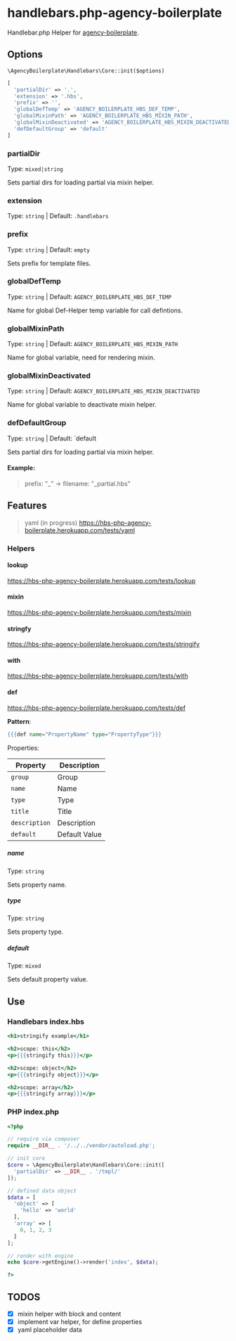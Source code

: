 # handlebars.php-agency-boilerplate

Handlebar.php Helper for [agency-boilerplate](https://github.com/StephanGerbeth/agency-boilerplate).

## Options

`\AgencyBoilerplate\Handlebars\Core::init($options)`

```php
[
  'partialDir' => '.',
  'extension' => '.hbs',
  'prefix' => '',
  'globalDefTemp' => 'AGENCY_BOILERPLATE_HBS_DEF_TEMP',
  'globalMixinPath' => 'AGENCY_BOILERPLATE_HBS_MIXIN_PATH',
  'globalMixinDeactivated' => 'AGENCY_BOILERPLATE_HBS_MIXIN_DEACTIVATED',
  'defDefaultGroup' => 'default'
]
```

### partialDir

Type: `mixed|string`

Sets partial dirs for loading partial via mixin helper.

### extension

Type: `string` | Default: `.handlebars`

### prefix

Type: `string` | Default: `empty`

Sets prefix for template files.

### globalDefTemp

Type: `string` | Default: `AGENCY_BOILERPLATE_HBS_DEF_TEMP` 

Name for global Def-Helper temp variable for call defintions.

### globalMixinPath

Type: `string` | Default: `AGENCY_BOILERPLATE_HBS_MIXIN_PATH` 

Name for global variable, need for rendering mixin.

### globalMixinDeactivated

Type: `string` | Default: `AGENCY_BOILERPLATE_HBS_MIXIN_DEACTIVATED`

Name for global variable to deactivate mixin helper.

### defDefaultGroup

Type: `string` | Default: `default

Sets partial dirs for loading partial via mixin helper.


#### Example:

> prefix: "_" -> filename: "_partial.hbs"

## Features

> yaml (in progress) <https://hbs-php-agency-boilerplate.herokuapp.com/tests/yaml>

### Helpers

#### lookup

<https://hbs-php-agency-boilerplate.herokuapp.com/tests/lookup>

#### mixin

<https://hbs-php-agency-boilerplate.herokuapp.com/tests/mixin>

#### stringfy

<https://hbs-php-agency-boilerplate.herokuapp.com/tests/stringify>

#### with

<https://hbs-php-agency-boilerplate.herokuapp.com/tests/with>

#### def

<https://hbs-php-agency-boilerplate.herokuapp.com/tests/def>

**Pattern**:

```mustache
{{{def name="PropertyName" type="PropertyType"}}}
```

Properties:

Property      | Description
------------- | -------------
`group`       | Group
`name`        | Name
`type`        | Type
`title`       | Title
`description` | Description
`default`     | Default Value

##### name

Type: `string`

Sets property name.

##### type

Type: `string`

Sets property type.

##### default

Type: `mixed`

Sets default property value.

## Use

### Handlebars index.hbs

```mustache
<h1>stringify example</h1>

<h2>scope: this</h2>
<p>{{{stringify this}}}</p>

<h2>scope: object</h2>
<p>{{{stringify object}}}</p>

<h2>scope: array</h2>
<p>{{{stringify array}}}</p>
```

### PHP index.php

```php
<?php

// require via composer
require __DIR__ . '/../../vendor/autoload.php';

// init core
$core = \AgencyBoilerplate\Handlebars\Core::init([
  'partialDir' => __DIR__ . '/tmpl/'
]);

// defined data object
$data = [
  'object' => [
    'hello' => 'world'
  ],
  'array' => [
    0, 1, 2, 3
  ]
];

// render with engine
echo $core->getEngine()->render('index', $data);

?>
```

## TODOS

- [x] mixin helper with block and content
- [x] implement var helper, for define properties
- [x] yaml placeholder data
